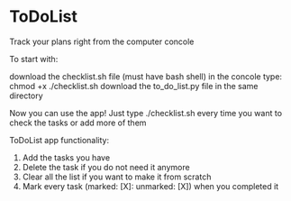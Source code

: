 # ToDoList

Track your plans right from the computer concole

To start with:

download the checklist.sh file (must have bash shell)
in the concole type: chmod +x ./checklist.sh
download the to_do_list.py file in the same directory

Now you can use the app!
Just type ./checklist.sh every time you want to check the tasks or add more of them

ToDoList app functionality:
1. Add the tasks you have
2. Delete the task if you do not need it anymore
3. Clear all the list if you want to make it from scratch
4. Mark every task (marked: [X]: unmarked: [X]) when you completed it 
